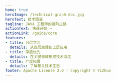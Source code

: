 ```yaml
---
home: true
heroImage: /technical-graph-doc.jpg
heroText: 技术图谱
tagline: JAVA 工程师的进阶之路
actionText: 快速开始 →
actionLink: /guide/core
features:
- title: 分层学习
  details: 从底层原理到上层应用
- title: 深度优先
  details: 在关键领域形成技术深度
- title: 广度拓展
  details: 了解相关技术生态
footer: Apache License 2.0 | Copyright © YiZhuo
---
```


